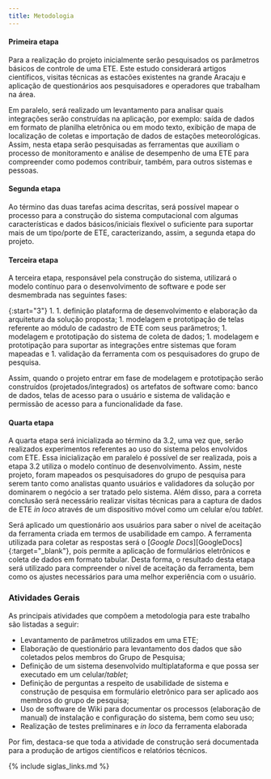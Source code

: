 ```yaml
---
title: Metodologia
--- 
```


#### Primeira etapa

Para a realização do projeto inicialmente serão pesquisados os parâmetros básicos de controle de uma ETE. Este estudo considerará artigos científicos, visitas técnicas as estacões existentes na grande Aracaju e aplicação de questionários aos pesquisadores e operadores que trabalham na área.

Em paralelo, será realizado um levantamento para analisar quais integrações serão construídas na aplicação, por exemplo: saída de dados em formato de planilha eletrônica ou em modo texto, exibição de mapa de localização de coletas e importação de dados de estações meteorológicas. Assim, nesta etapa serão pesquisadas as ferramentas que auxiliam o processo de monitoramento e análise de desempenho de uma ETE para compreender como podemos contribuir, também, para outros sistemas e pessoas.

#### Segunda etapa

Ao término das duas tarefas acima descritas, será possível mapear o processo para a construção do sistema computacional com algumas características e dados básicos/iniciais flexível o suficiente para suportar mais de um tipo/porte de ETE, caracterizando, assim, a segunda etapa do projeto.

#### Terceira etapa

A terceira etapa, responsável pela construção do sistema, utilizará o modelo contínuo para o desenvolvimento de software e pode ser desmembrada nas seguintes fases: 

{:start="3"}
1. 
	1. definição plataforma de desenvolvimento e elaboração da arquitetura da solução proposta;
	1. modelagem e prototipação de telas referente ao módulo de cadastro de ETE com seus parâmetros;
	1. modelagem e prototipação do sistema de coleta de dados;
	1. modelagem e prototipação para suportar as integrações entre sistemas que foram mapeadas e
	1. validação da ferramenta com os pesquisadores do grupo de pesquisa.


Assim, quando o projeto entrar em fase de modelagem e prototipação serão construídos (projetados/integrados) os artefatos de software como: banco de dados, telas de acesso para o usuário e sistema de validação e permissão de acesso para a funcionalidade da fase.

#### Quarta etapa

A quarta etapa será inicializada ao término da 3.2, uma vez que, serão realizados experimentos referentes ao uso do sistema pelos envolvidos com ETE. Essa inicialização em paralelo é possível de ser realizada, pois a etapa 3.2 utiliza o modelo contínuo de desenvolvimento. Assim, neste projeto, foram mapeados os pesquisadores do grupo de pesquisa para serem tanto como analistas quanto usuários e validadores da solução por dominarem o negócio a ser tratado pelo sistema. Além disso, para a correta conclusão será necessário realizar visitas técnicas para a captura de dados de ETE _in loco_ através de um dispositivo móvel como um celular e/ou _tablet_.
 
Será aplicado um questionário aos usuários para saber o nível de aceitação da ferramenta criada em termos de usabilidade em campo. A ferramenta utilizada para coletar as respostas será o [_Google Docs_][GoogleDocs]{:target="_blank"}, pois permite a aplicação de formulários eletrônicos e coleta de dados em formato tabular. Desta forma, o resultado desta etapa será utilizado para compreender o nível de aceitação da ferramenta, bem como os ajustes necessários para uma melhor experiência com o usuário.


### Atividades Gerais

As principais atividades que compõem a metodologia para este trabalho são listadas a seguir:

-  Levantamento de parâmetros utilizados em uma ETE;
-  Elaboração de questionário para levantamento dos dados que são coletados pelos membros do Grupo de Pesquisa;
-  Definição de um sistema desenvolvido multiplataforma e que possa ser executado em um celular/_tablet_;
-  Definição de perguntas a respeito de usabilidade de sistema e construção de pesquisa em formulário eletrônico para ser aplicado aos membros do grupo de pesquisa;
-  Uso de software de Wiki para documentar os processos (elaboração de manual) de instalação e configuração do sistema, bem como seu uso;
-  Realização de testes preliminares e _in loco_ da ferramenta elaborada


Por fim, destaca-se que toda a atividade de construção será documentada para a produção de artigos científicos e relatórios técnicos.


{% include siglas_links.md %}